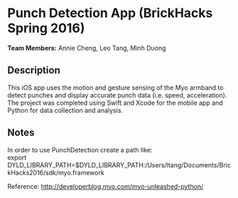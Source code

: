 # Punch Detection App (BrickHacks Spring 2016)

<b>Team Members:</b> Annie Cheng, Leo Tang, Minh Duong

## Description
This iOS app uses the motion and gesture sensing of the Myo armband to detect punches and display accurate punch data (i.e. speed, acceleration). The project was completed using Swift and Xcode for the mobile app and Python for data collection and analysis.

## Notes
In order to use PunchDetection create a path like:<br> 
export DYLD_LIBRARY_PATH=$DYLD_LIBRARY_PATH:/Users/ltang/Documents/BrickHacks2016/sdk/myo.framework

Reference: http://developerblog.myo.com/myo-unleashed-python/
